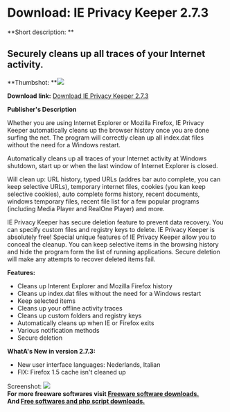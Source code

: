 # Download: IE Privacy Keeper 2.7.3

**Short description: **

## Securely cleans up all traces of your Internet activity.

  
**Thumbshot: **![](http://www.freewarefiles.com/screenshot/ieprivacykeeper_md.gif)   
  
**Download link:** [Download IE Privacy Keeper 2.7.3](http://freesoftwares.boysofts.com/IE-Privacy-Keeper_program_15940.html)  
  

**Publisher's Description**  
  

Whether you are using Internet Explorer or Mozilla Firefox, IE Privacy Keeper
automatically cleans up the browser history once you are done surfing the net.
The program will correctly clean up all index.dat files without the need for a
Windows restart.

Automatically cleans up all traces of your Internet activity at Windows
shutdown, start up or when the last window of Internet Explorer is closed.

Will clean up: URL history, typed URLs (addres bar auto complete, you can keep
selective URLs), temporary internet files, cookies (you kan keep selective
cookies), auto complete forms history, recent documents, windows temporary
files, recent file list for a few popular programs (including Media Player and
RealOne Player) and more.

IE Privacy Keeper has secure deletion feature to prevent data recovery. You
can specify custom files and registry keys to delete. IE Privacy Keeper is
absolutely free! Special unique features of IE Privacy Keeper allow you to
conceal the cleanup. You can keep selective items in the browsing history and
hide the program form the list of running applications. Secure deletion will
make any attempts to recover deleted items fail.

**Features:**

  * Cleans up Interent Explorer and Mozilla Firefox history 
  * Cleans up index.dat files without the need for a Windows restart 
  * Keep selected items 
  * Cleans up your offline activity traces 
  * Cleans up custom folders and registry keys 
  * Automatically cleans up when IE or Firefox exits 
  * Various notification methods 
  * Secure deletion 

**WhatA's New in version 2.7.3:**

  * New user interface languages: Nederlands, Italian 
  * FIX: Firefox 1.5 cache isn't cleaned up 

  
  
Screenshot: ![](http://www.freewarefiles.com/screenshot/ieprivacykeeper.gif)  
**For more freeware softwares visit [Freeware software downloads.](http://freesoftwares.boysofts.com/)**   
**And [Free softwares and php script downloads.](http://www.boysofts.com/)**

